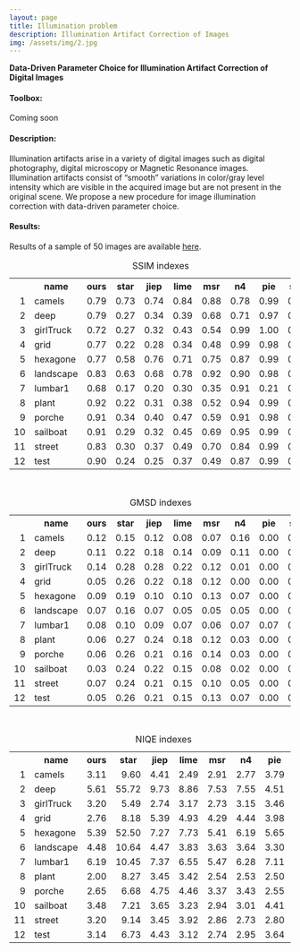 ```yaml
---
layout: page
title: Illumination problem
description: Illumination Artifact Correction of Images
img: /assets/img/2.jpg
---
```

<strong>Data-Driven Parameter Choice for Illumination Artifact Correction of Digital Images</strong>

<div class="Toolbox">
<h4 id="version-publique-">Toolbox:</h4>
 Coming soon
</div>
    


<div class="Description">
<h4 id="p2-description-">Description:</h4>
Illumination artifacts arise in a variety of digital images such as digital photography, digital microscopy or Magnetic Resonance images. Illumination artifacts consist of “smooth” variations in color/gray level intensity which are visible in the acquired image but are not present in the original scene. We propose a new procedure for image illumination correction with data-driven parameter choice.
</div>  


<div class="Results">
<h4 id="p2-results">Results:</h4>
    <p>
    Results of a sample of 50 images are available
    <a href="{{ site.baseurl }}/assets/project2/ResultsWeb.zip">here</a>.
    </p>



<table>
<caption>SSIM indexes</caption>
<tr> <th>  </th> <th> name </th> <th> ours </th> <th> star </th> <th> jiep </th> <th> lime </th> <th> msr </th> <th> n4 </th> <th> pie </th> <th> srie </th>  </tr>
  <tr> <td align="right"> 1 </td> <td> camels </td> <td align="right"> 0.79 </td> <td align="right"> 0.73 </td> <td align="right"> 0.74 </td> <td align="right"> 0.84 </td> <td align="right"> 0.88 </td> <td align="right"> 0.78 </td> <td align="right"> 0.99 </td> <td align="right"> 0.61 </td> </tr>
  <tr> <td align="right"> 2 </td> <td> deep </td> <td align="right"> 0.79 </td> <td align="right"> 0.27 </td> <td align="right"> 0.34 </td> <td align="right"> 0.39 </td> <td align="right"> 0.68 </td> <td align="right"> 0.71 </td> <td align="right"> 0.97 </td> <td align="right"> 0.50 </td> </tr>
  <tr> <td align="right"> 3 </td> <td> girlTruck </td> <td align="right"> 0.72 </td> <td align="right"> 0.27 </td> <td align="right"> 0.32 </td> <td align="right"> 0.43 </td> <td align="right"> 0.54 </td> <td align="right"> 0.99 </td> <td align="right"> 1.00 </td> <td align="right"> 0.60 </td> </tr>
  <tr> <td align="right"> 4 </td> <td> grid </td> <td align="right"> 0.77 </td> <td align="right"> 0.22 </td> <td align="right"> 0.28 </td> <td align="right"> 0.34 </td> <td align="right"> 0.48 </td> <td align="right"> 0.99 </td> <td align="right"> 0.98 </td> <td align="right"> 0.52 </td> </tr>
  <tr> <td align="right"> 5 </td> <td> hexagone </td> <td align="right"> 0.77 </td> <td align="right"> 0.58 </td> <td align="right"> 0.76 </td> <td align="right"> 0.71 </td> <td align="right"> 0.75 </td> <td align="right"> 0.87 </td> <td align="right"> 0.99 </td> <td align="right"> 0.43 </td> </tr>
  <tr> <td align="right"> 6 </td> <td> landscape </td> <td align="right"> 0.83 </td> <td align="right"> 0.63 </td> <td align="right"> 0.68 </td> <td align="right"> 0.78 </td> <td align="right"> 0.92 </td> <td align="right"> 0.90 </td> <td align="right"> 0.98 </td> <td align="right"> 0.57 </td> </tr>
  <tr> <td align="right"> 7 </td> <td> lumbar1 </td> <td align="right"> 0.68 </td> <td align="right"> 0.17 </td> <td align="right"> 0.20 </td> <td align="right"> 0.30 </td> <td align="right"> 0.35 </td> <td align="right"> 0.91 </td> <td align="right"> 0.21 </td> <td align="right"> 0.21 </td> </tr>
  <tr> <td align="right"> 8 </td> <td> plant </td> <td align="right"> 0.92 </td> <td align="right"> 0.22 </td> <td align="right"> 0.31 </td> <td align="right"> 0.38 </td> <td align="right"> 0.52 </td> <td align="right"> 0.94 </td> <td align="right"> 0.99 </td> <td align="right"> 0.56 </td> </tr>
  <tr> <td align="right"> 9 </td> <td> porche </td> <td align="right"> 0.91 </td> <td align="right"> 0.34 </td> <td align="right"> 0.40 </td> <td align="right"> 0.47 </td> <td align="right"> 0.59 </td> <td align="right"> 0.91 </td> <td align="right"> 0.98 </td> <td align="right"> 0.52 </td> </tr>
  <tr> <td align="right"> 10 </td> <td> sailboat </td> <td align="right"> 0.91 </td> <td align="right"> 0.29 </td> <td align="right"> 0.32 </td> <td align="right"> 0.45 </td> <td align="right"> 0.69 </td> <td align="right"> 0.95 </td> <td align="right"> 0.99 </td> <td align="right"> 0.58 </td> </tr>
  <tr> <td align="right"> 11 </td> <td> street </td> <td align="right"> 0.83 </td> <td align="right"> 0.30 </td> <td align="right"> 0.37 </td> <td align="right"> 0.49 </td> <td align="right"> 0.70 </td> <td align="right"> 0.84 </td> <td align="right"> 0.99 </td> <td align="right"> 0.57 </td> </tr>
  <tr> <td align="right"> 12 </td> <td> test </td> <td align="right"> 0.90 </td> <td align="right"> 0.24 </td> <td align="right"> 0.25 </td> <td align="right"> 0.37 </td> <td align="right"> 0.49 </td> <td align="right"> 0.87 </td> <td align="right"> 0.99 </td> <td align="right"> 0.58 </td> </tr>

</table>
    
    
<br/>
<table>
<caption>GMSD indexes</caption>
<tr> <th>  </th> <th> name </th> <th> ours </th> <th> star </th> <th> jiep </th> <th> lime </th> <th> msr </th> <th> n4 </th> <th> pie </th> <th> srie </th>  </tr>
  <tr> <td align="right"> 1 </td> <td> camels </td> <td align="right"> 0.12 </td> <td align="right"> 0.15 </td> <td align="right"> 0.12 </td> <td align="right"> 0.08 </td> <td align="right"> 0.07 </td> <td align="right"> 0.16 </td> <td align="right"> 0.00 </td> <td align="right"> 0.09 </td> </tr>
  <tr> <td align="right"> 2 </td> <td> deep </td> <td align="right"> 0.11 </td> <td align="right"> 0.22 </td> <td align="right"> 0.18 </td> <td align="right"> 0.14 </td> <td align="right"> 0.09 </td> <td align="right"> 0.11 </td> <td align="right"> 0.00 </td> <td align="right"> 0.09 </td> </tr>
  <tr> <td align="right"> 3 </td> <td> girlTruck </td> <td align="right"> 0.14 </td> <td align="right"> 0.28 </td> <td align="right"> 0.28 </td> <td align="right"> 0.22 </td> <td align="right"> 0.12 </td> <td align="right"> 0.01 </td> <td align="right"> 0.00 </td> <td align="right"> 0.11 </td> </tr>
  <tr> <td align="right"> 4 </td> <td> grid </td> <td align="right"> 0.05 </td> <td align="right"> 0.26 </td> <td align="right"> 0.22 </td> <td align="right"> 0.18 </td> <td align="right"> 0.12 </td> <td align="right"> 0.00 </td> <td align="right"> 0.00 </td> <td align="right"> 0.12 </td> </tr>
  <tr> <td align="right"> 5 </td> <td> hexagone </td> <td align="right"> 0.09 </td> <td align="right"> 0.19 </td> <td align="right"> 0.10 </td> <td align="right"> 0.10 </td> <td align="right"> 0.13 </td> <td align="right"> 0.07 </td> <td align="right"> 0.00 </td> <td align="right"> 0.09 </td> </tr>
  <tr> <td align="right"> 6 </td> <td> landscape </td> <td align="right"> 0.07 </td> <td align="right"> 0.16 </td> <td align="right"> 0.07 </td> <td align="right"> 0.05 </td> <td align="right"> 0.05 </td> <td align="right"> 0.05 </td> <td align="right"> 0.00 </td> <td align="right"> 0.10 </td> </tr>
  <tr> <td align="right"> 7 </td> <td> lumbar1 </td> <td align="right"> 0.08 </td> <td align="right"> 0.10 </td> <td align="right"> 0.09 </td> <td align="right"> 0.07 </td> <td align="right"> 0.06 </td> <td align="right"> 0.07 </td> <td align="right"> 0.07 </td> <td align="right"> 0.08 </td> </tr>
  <tr> <td align="right"> 8 </td> <td> plant </td> <td align="right"> 0.06 </td> <td align="right"> 0.27 </td> <td align="right"> 0.24 </td> <td align="right"> 0.18 </td> <td align="right"> 0.12 </td> <td align="right"> 0.03 </td> <td align="right"> 0.00 </td> <td align="right"> 0.11 </td> </tr>
  <tr> <td align="right"> 9 </td> <td> porche </td> <td align="right"> 0.06 </td> <td align="right"> 0.26 </td> <td align="right"> 0.21 </td> <td align="right"> 0.16 </td> <td align="right"> 0.14 </td> <td align="right"> 0.03 </td> <td align="right"> 0.00 </td> <td align="right"> 0.11 </td> </tr>
  <tr> <td align="right"> 10 </td> <td> sailboat </td> <td align="right"> 0.03 </td> <td align="right"> 0.24 </td> <td align="right"> 0.22 </td> <td align="right"> 0.15 </td> <td align="right"> 0.08 </td> <td align="right"> 0.02 </td> <td align="right"> 0.00 </td> <td align="right"> 0.10 </td> </tr>
  <tr> <td align="right"> 11 </td> <td> street </td> <td align="right"> 0.07 </td> <td align="right"> 0.24 </td> <td align="right"> 0.21 </td> <td align="right"> 0.15 </td> <td align="right"> 0.10 </td> <td align="right"> 0.05 </td> <td align="right"> 0.00 </td> <td align="right"> 0.12 </td> </tr>
  <tr> <td align="right"> 12 </td> <td> test </td> <td align="right"> 0.05 </td> <td align="right"> 0.26 </td> <td align="right"> 0.21 </td> <td align="right"> 0.15 </td> <td align="right"> 0.13 </td> <td align="right"> 0.07 </td> <td align="right"> 0.00 </td> <td align="right"> 0.10 </td> </tr>
</table>
    

<br/>
<table>
<caption>NIQE indexes</caption>
<tr> <th>  </th> <th> name </th> <th> ours </th> <th> star </th> <th> jiep </th> <th> lime </th> <th> msr </th> <th> n4 </th> <th> pie </th> <th> srie </th>  </tr>
  <tr> <td align="right"> 1 </td> <td> camels </td> <td align="right"> 3.11 </td> <td align="right"> 9.60 </td> <td align="right"> 4.41 </td> <td align="right"> 2.49 </td> <td align="right"> 2.91 </td> <td align="right"> 2.77 </td> <td align="right"> 3.79 </td> <td align="right"> 3.71 </td> </tr>
  <tr> <td align="right"> 2 </td> <td> deep </td> <td align="right"> 5.61 </td> <td align="right"> 55.72 </td> <td align="right"> 9.73 </td> <td align="right"> 8.86 </td> <td align="right"> 7.53 </td> <td align="right"> 7.55 </td> <td align="right"> 4.51 </td> <td align="right"> 5.61 </td> </tr>
  <tr> <td align="right"> 3 </td> <td> girlTruck </td> <td align="right"> 3.20 </td> <td align="right"> 5.49 </td> <td align="right"> 2.74 </td> <td align="right"> 3.17 </td> <td align="right"> 2.73 </td> <td align="right"> 3.15 </td> <td align="right"> 3.46 </td> <td align="right"> 3.29 </td> </tr>
  <tr> <td align="right"> 4 </td> <td> grid </td> <td align="right"> 2.76 </td> <td align="right"> 8.18 </td> <td align="right"> 5.39 </td> <td align="right"> 4.93 </td> <td align="right"> 4.29 </td> <td align="right"> 4.44 </td> <td align="right"> 3.98 </td> <td align="right"> 4.01 </td> </tr>
  <tr> <td align="right"> 5 </td> <td> hexagone </td> <td align="right"> 5.39 </td> <td align="right"> 52.50 </td> <td align="right"> 7.27 </td> <td align="right"> 7.73 </td> <td align="right"> 5.41 </td> <td align="right"> 6.19 </td> <td align="right"> 5.65 </td> <td align="right"> 5.11 </td> </tr>
  <tr> <td align="right"> 6 </td> <td> landscape </td> <td align="right"> 4.48 </td> <td align="right"> 10.64 </td> <td align="right"> 4.47 </td> <td align="right"> 3.83 </td> <td align="right"> 3.63 </td> <td align="right"> 3.64 </td> <td align="right"> 3.30 </td> <td align="right"> 3.46 </td> </tr>
  <tr> <td align="right"> 7 </td> <td> lumbar1 </td> <td align="right"> 6.19 </td> <td align="right"> 10.45 </td> <td align="right"> 7.37 </td> <td align="right"> 6.55 </td> <td align="right"> 5.47 </td> <td align="right"> 6.28 </td> <td align="right"> 7.11 </td> <td align="right"> 6.86 </td> </tr>
  <tr> <td align="right"> 8 </td> <td> plant </td> <td align="right"> 2.00 </td> <td align="right"> 8.27 </td> <td align="right"> 3.45 </td> <td align="right"> 3.42 </td> <td align="right"> 2.54 </td> <td align="right"> 2.53 </td> <td align="right"> 2.50 </td> <td align="right"> 2.47 </td> </tr>
  <tr> <td align="right"> 9 </td> <td> porche </td> <td align="right"> 2.65 </td> <td align="right"> 6.68 </td> <td align="right"> 4.75 </td> <td align="right"> 4.46 </td> <td align="right"> 3.37 </td> <td align="right"> 3.43 </td> <td align="right"> 2.55 </td> <td align="right"> 2.60 </td> </tr>
  <tr> <td align="right"> 10 </td> <td> sailboat </td> <td align="right"> 3.48 </td> <td align="right"> 7.21 </td> <td align="right"> 3.65 </td> <td align="right"> 3.23 </td> <td align="right"> 2.94 </td> <td align="right"> 3.01 </td> <td align="right"> 4.41 </td> <td align="right"> 3.44 </td> </tr>
  <tr> <td align="right"> 11 </td> <td> street </td> <td align="right"> 3.20 </td> <td align="right"> 9.14 </td> <td align="right"> 3.45 </td> <td align="right"> 3.92 </td> <td align="right"> 2.86 </td> <td align="right"> 2.73 </td> <td align="right"> 2.80 </td> <td align="right"> 2.67 </td> </tr>
  <tr> <td align="right"> 12 </td> <td> test </td> <td align="right"> 3.14 </td> <td align="right"> 6.73 </td> <td align="right"> 4.43 </td> <td align="right"> 3.12 </td> <td align="right"> 2.74 </td> <td align="right"> 2.95 </td> <td align="right"> 3.64 </td> <td align="right"> 3.30 </td> </tr>
</table>​














</div>
